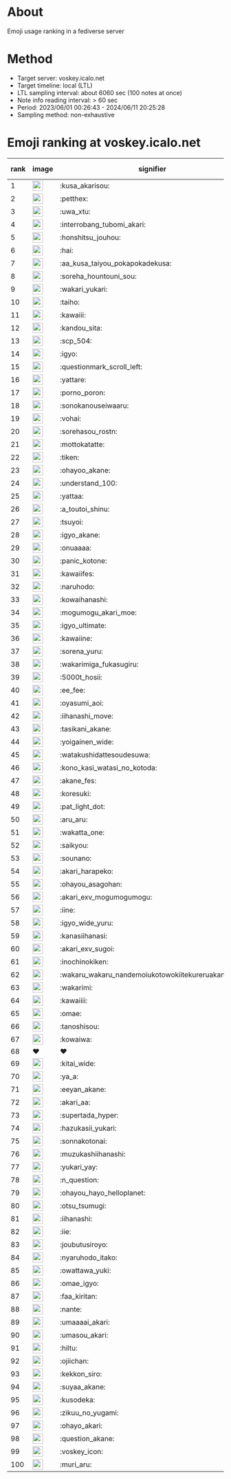 # About
Emoji usage ranking in a fediverse server

# Method
- Target server: voskey.icalo.net
- Target timeline: local (LTL)
- LTL sampling interval: about 6060 sec (100 notes at once)
- Note info reading interval: > 60 sec
- Period: 2023/06/01 00:26:43 - 2024/06/11 20:25:28 
- Sampling method: non-exhaustive

# Emoji ranking at voskey.icalo.net

|rank|image|signifier|type|frequency score|
|----|----|----|----|----|
|1|<img height="24" src="https://voskey.icalo.net/emoji/kusa_akarisou.webp">|:kusa_akarisou:|custom|27212|
|2|<img height="24" src="https://voskey.icalo.net/emoji/petthex.webp">|:petthex:|custom|18966|
|3|<img height="24" src="https://voskey.icalo.net/emoji/uwa_xtu.webp">|:uwa_xtu:|custom|11484|
|4|<img height="24" src="https://voskey.icalo.net/emoji/interrobang_tubomi_akari.webp">|:interrobang_tubomi_akari:|custom|9895|
|5|<img height="24" src="https://voskey.icalo.net/emoji/honshitsu_jouhou.webp">|:honshitsu_jouhou:|custom|8619|
|6|<img height="24" src="https://voskey.icalo.net/emoji/hai.webp">|:hai:|custom|7585|
|7|<img height="24" src="https://voskey.icalo.net/emoji/aa_kusa_taiyou_pokapokadekusa.webp">|:aa_kusa_taiyou_pokapokadekusa:|custom|7059|
|8|<img height="24" src="https://voskey.icalo.net/emoji/soreha_hountouni_sou.webp">|:soreha_hountouni_sou:|custom|6778|
|9|<img height="24" src="https://voskey.icalo.net/emoji/wakari_yukari.webp">|:wakari_yukari:|custom|6632|
|10|<img height="24" src="https://voskey.icalo.net/emoji/taiho.webp">|:taiho:|custom|6530|
|11|<img height="24" src="https://voskey.icalo.net/emoji/kawaiii.webp">|:kawaiii:|custom|5716|
|12|<img height="24" src="https://voskey.icalo.net/emoji/kandou_sita.webp">|:kandou_sita:|custom|5607|
|13|<img height="24" src="https://voskey.icalo.net/emoji/scp_504.webp">|:scp_504:|custom|5522|
|14|<img height="24" src="https://voskey.icalo.net/emoji/igyo.webp">|:igyo:|custom|4373|
|15|<img height="24" src="https://voskey.icalo.net/emoji/questionmark_scroll_left.webp">|:questionmark_scroll_left:|custom|4212|
|16|<img height="24" src="https://voskey.icalo.net/emoji/yattare.webp">|:yattare:|custom|4202|
|17|<img height="24" src="https://voskey.icalo.net/emoji/porno_poron.webp">|:porno_poron:|custom|4179|
|18|<img height="24" src="https://voskey.icalo.net/emoji/sonokanouseiwaaru.webp">|:sonokanouseiwaaru:|custom|3946|
|19|<img height="24" src="https://voskey.icalo.net/emoji/vohai.webp">|:vohai:|custom|3913|
|20|<img height="24" src="https://voskey.icalo.net/emoji/sorehasou_rostn.webp">|:sorehasou_rostn:|custom|3797|
|21|<img height="24" src="https://voskey.icalo.net/emoji/mottokatatte.webp">|:mottokatatte:|custom|3677|
|22|<img height="24" src="https://voskey.icalo.net/emoji/tiken.webp">|:tiken:|custom|3513|
|23|<img height="24" src="https://voskey.icalo.net/emoji/ohayoo_akane.webp">|:ohayoo_akane:|custom|3408|
|24|<img height="24" src="https://voskey.icalo.net/emoji/understand_100.webp">|:understand_100:|custom|3406|
|25|<img height="24" src="https://voskey.icalo.net/emoji/yattaa.webp">|:yattaa:|custom|3280|
|26|<img height="24" src="https://voskey.icalo.net/emoji/a_toutoi_shinu.webp">|:a_toutoi_shinu:|custom|3070|
|27|<img height="24" src="https://voskey.icalo.net/emoji/tsuyoi.webp">|:tsuyoi:|custom|2964|
|28|<img height="24" src="https://voskey.icalo.net/emoji/igyo_akane.webp">|:igyo_akane:|custom|2940|
|29|<img height="24" src="https://voskey.icalo.net/emoji/onuaaaa.webp">|:onuaaaa:|custom|2926|
|30|<img height="24" src="https://voskey.icalo.net/emoji/panic_kotone.webp">|:panic_kotone:|custom|2819|
|31|<img height="24" src="https://voskey.icalo.net/emoji/kawaiifes.webp">|:kawaiifes:|custom|2804|
|32|<img height="24" src="https://voskey.icalo.net/emoji/naruhodo.webp">|:naruhodo:|custom|2682|
|33|<img height="24" src="https://voskey.icalo.net/emoji/kowaihanashi.webp">|:kowaihanashi:|custom|2646|
|34|<img height="24" src="https://voskey.icalo.net/emoji/mogumogu_akari_moe.webp">|:mogumogu_akari_moe:|custom|2628|
|35|<img height="24" src="https://voskey.icalo.net/emoji/igyo_ultimate.webp">|:igyo_ultimate:|custom|2597|
|36|<img height="24" src="https://voskey.icalo.net/emoji/kawaiine.webp">|:kawaiine:|custom|2398|
|37|<img height="24" src="https://voskey.icalo.net/emoji/sorena_yuru.webp">|:sorena_yuru:|custom|2393|
|38|<img height="24" src="https://voskey.icalo.net/emoji/wakarimiga_fukasugiru.webp">|:wakarimiga_fukasugiru:|custom|2385|
|39|<img height="24" src="https://voskey.icalo.net/emoji/5000t_hosii.webp">|:5000t_hosii:|custom|2374|
|40|<img height="24" src="https://voskey.icalo.net/emoji/ee_fee.webp">|:ee_fee:|custom|2361|
|41|<img height="24" src="https://voskey.icalo.net/emoji/oyasumi_aoi.webp">|:oyasumi_aoi:|custom|2308|
|42|<img height="24" src="https://voskey.icalo.net/emoji/iihanashi_move.webp">|:iihanashi_move:|custom|2302|
|43|<img height="24" src="https://voskey.icalo.net/emoji/tasikani_akane.webp">|:tasikani_akane:|custom|2116|
|44|<img height="24" src="https://voskey.icalo.net/emoji/yoigainen_wide.webp">|:yoigainen_wide:|custom|2103|
|45|<img height="24" src="https://voskey.icalo.net/emoji/watakushidattesoudesuwa.webp">|:watakushidattesoudesuwa:|custom|2037|
|46|<img height="24" src="https://voskey.icalo.net/emoji/kono_kasi_watasi_no_kotoda.webp">|:kono_kasi_watasi_no_kotoda:|custom|1982|
|47|<img height="24" src="https://voskey.icalo.net/emoji/akane_fes.webp">|:akane_fes:|custom|1958|
|48|<img height="24" src="https://voskey.icalo.net/emoji/koresuki.webp">|:koresuki:|custom|1940|
|49|<img height="24" src="https://voskey.icalo.net/emoji/pat_light_dot.webp">|:pat_light_dot:|custom|1940|
|50|<img height="24" src="https://voskey.icalo.net/emoji/aru_aru.webp">|:aru_aru:|custom|1937|
|51|<img height="24" src="https://voskey.icalo.net/emoji/wakatta_one.webp">|:wakatta_one:|custom|1918|
|52|<img height="24" src="https://voskey.icalo.net/emoji/saikyou.webp">|:saikyou:|custom|1866|
|53|<img height="24" src="https://voskey.icalo.net/emoji/sounano.webp">|:sounano:|custom|1853|
|54|<img height="24" src="https://voskey.icalo.net/emoji/akari_harapeko.webp">|:akari_harapeko:|custom|1851|
|55|<img height="24" src="https://voskey.icalo.net/emoji/ohayou_asagohan.webp">|:ohayou_asagohan:|custom|1798|
|56|<img height="24" src="https://voskey.icalo.net/emoji/akari_exv_mogumogumogu.webp">|:akari_exv_mogumogumogu:|custom|1780|
|57|<img height="24" src="https://voskey.icalo.net/emoji/iine.webp">|:iine:|custom|1715|
|58|<img height="24" src="https://voskey.icalo.net/emoji/igyo_wide_yuru.webp">|:igyo_wide_yuru:|custom|1690|
|59|<img height="24" src="https://voskey.icalo.net/emoji/kanasiihanasi.webp">|:kanasiihanasi:|custom|1596|
|60|<img height="24" src="https://voskey.icalo.net/emoji/akari_exv_sugoi.webp">|:akari_exv_sugoi:|custom|1581|
|61|<img height="24" src="https://voskey.icalo.net/emoji/inochinokiken.webp">|:inochinokiken:|custom|1577|
|62|<img height="24" src="https://voskey.icalo.net/emoji/wakaru_wakaru_nandemoiukotowokiitekureruakanetyan.webp">|:wakaru_wakaru_nandemoiukotowokiitekureruakanetyan:|custom|1542|
|63|<img height="24" src="https://voskey.icalo.net/emoji/wakarimi.webp">|:wakarimi:|custom|1532|
|64|<img height="24" src="https://voskey.icalo.net/emoji/kawaiiii.webp">|:kawaiiii:|custom|1529|
|65|<img height="24" src="https://voskey.icalo.net/emoji/omae.webp">|:omae:|custom|1508|
|66|<img height="24" src="https://voskey.icalo.net/emoji/tanoshisou.webp">|:tanoshisou:|custom|1471|
|67|<img height="24" src="https://voskey.icalo.net/emoji/kowaiwa.webp">|:kowaiwa:|custom|1447|
|68|❤|❤|unicode|1446|
|69|<img height="24" src="https://voskey.icalo.net/emoji/kitai_wide.webp">|:kitai_wide:|custom|1435|
|70|<img height="24" src="https://voskey.icalo.net/emoji/ya_a.webp">|:ya_a:|custom|1422|
|71|<img height="24" src="https://voskey.icalo.net/emoji/eeyan_akane.webp">|:eeyan_akane:|custom|1415|
|72|<img height="24" src="https://voskey.icalo.net/emoji/akari_aa.webp">|:akari_aa:|custom|1369|
|73|<img height="24" src="https://voskey.icalo.net/emoji/supertada_hyper.webp">|:supertada_hyper:|custom|1337|
|74|<img height="24" src="https://voskey.icalo.net/emoji/hazukasii_yukari.webp">|:hazukasii_yukari:|custom|1330|
|75|<img height="24" src="https://voskey.icalo.net/emoji/sonnakotonai.webp">|:sonnakotonai:|custom|1290|
|76|<img height="24" src="https://voskey.icalo.net/emoji/muzukashiihanashi.webp">|:muzukashiihanashi:|custom|1288|
|77|<img height="24" src="https://voskey.icalo.net/emoji/yukari_yay.webp">|:yukari_yay:|custom|1285|
|78|<img height="24" src="https://voskey.icalo.net/emoji/n_question.webp">|:n_question:|custom|1266|
|79|<img height="24" src="https://voskey.icalo.net/emoji/ohayou_hayo_helloplanet.webp">|:ohayou_hayo_helloplanet:|custom|1249|
|80|<img height="24" src="https://voskey.icalo.net/emoji/otsu_tsumugi.webp">|:otsu_tsumugi:|custom|1214|
|81|<img height="24" src="https://voskey.icalo.net/emoji/iihanashi.webp">|:iihanashi:|custom|1201|
|82|<img height="24" src="https://voskey.icalo.net/emoji/iie.webp">|:iie:|custom|1199|
|83|<img height="24" src="https://voskey.icalo.net/emoji/joubutusiroyo.webp">|:joubutusiroyo:|custom|1195|
|84|<img height="24" src="https://voskey.icalo.net/emoji/nyaruhodo_itako.webp">|:nyaruhodo_itako:|custom|1189|
|85|<img height="24" src="https://voskey.icalo.net/emoji/owattawa_yuki.webp">|:owattawa_yuki:|custom|1181|
|86|<img height="24" src="https://voskey.icalo.net/emoji/omae_igyo.webp">|:omae_igyo:|custom|1178|
|87|<img height="24" src="https://voskey.icalo.net/emoji/faa_kiritan.webp">|:faa_kiritan:|custom|1171|
|88|<img height="24" src="https://voskey.icalo.net/emoji/nante.webp">|:nante:|custom|1168|
|89|<img height="24" src="https://voskey.icalo.net/emoji/umaaaai_akari.webp">|:umaaaai_akari:|custom|1153|
|90|<img height="24" src="https://voskey.icalo.net/emoji/umasou_akari.webp">|:umasou_akari:|custom|1119|
|91|<img height="24" src="https://voskey.icalo.net/emoji/hiltu.webp">|:hiltu:|custom|1118|
|92|<img height="24" src="https://voskey.icalo.net/emoji/ojiichan.webp">|:ojiichan:|custom|1112|
|93|<img height="24" src="https://voskey.icalo.net/emoji/kekkon_siro.webp">|:kekkon_siro:|custom|1112|
|94|<img height="24" src="https://voskey.icalo.net/emoji/suyaa_akane.webp">|:suyaa_akane:|custom|1104|
|95|<img height="24" src="https://voskey.icalo.net/emoji/kusodeka.webp">|:kusodeka:|custom|1102|
|96|<img height="24" src="https://voskey.icalo.net/emoji/zikuu_no_yugami.webp">|:zikuu_no_yugami:|custom|1102|
|97|<img height="24" src="https://voskey.icalo.net/emoji/ohayo_akari.webp">|:ohayo_akari:|custom|1077|
|98|<img height="24" src="https://voskey.icalo.net/emoji/question_akane.webp">|:question_akane:|custom|1062|
|99|<img height="24" src="https://voskey.icalo.net/emoji/voskey_icon.webp">|:voskey_icon:|custom|1038|
|100|<img height="24" src="https://voskey.icalo.net/emoji/muri_aru.webp">|:muri_aru:|custom|1027|
